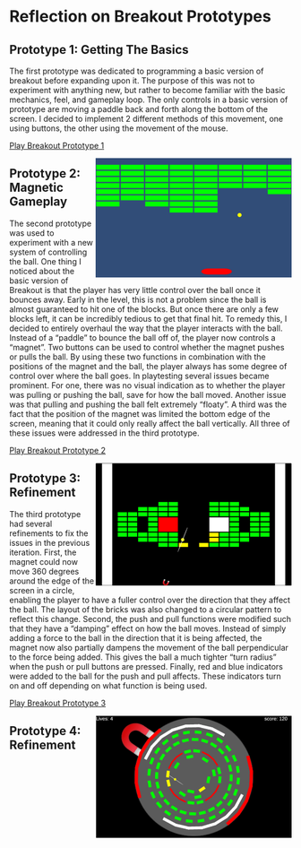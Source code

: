 # Reflection on Breakout Prototypes

## Prototype 1: Getting The Basics

The first prototype was dedicated to programming a basic version of breakout before expanding upon it.  The purpose of this was not to experiment with anything new, but rather to become familiar with the basic mechanics, feel, and gameplay loop.
The only controls in a basic version of prototype are moving a paddle back and forth along the bottom of the screen.  I decided to implement 2 different methods of this movement, one using buttons, the other using the movement of the mouse.

[Play Breakout Prototype 1](https://mikegray31.github.io/game-dev-spring2025/builds/breakout-1/)

<img src="./images/prototype1.png" alt="Breakout Prototype 1" align="right" width="350">

## Prototype 2: Magnetic Gameplay

The second prototype was used to experiment with a new system of controlling the ball.  One thing I noticed about the basic version of Breakout is that the player has very little control over the ball once it bounces away.  Early in the level, this is not a problem since the ball is almost guaranteed to hit one of the blocks.  But once there are only a few blocks left, it can be incredibly tedious to get that final hit.
To remedy this, I decided to entirely overhaul the way that the player interacts with the ball.  Instead of a “paddle” to bounce the ball off of, the player now controls a “magnet”.  Two buttons can be used to control whether the magnet pushes or pulls the ball.  By using these two functions in combination with the positions of the magnet and the ball, the player always has some degree of control over where the ball goes.
In playtesting several issues became prominent.  For one, there was no visual indication as to whether the player was pulling or pushing the ball, save for how the ball moved.  Another issue was that pulling and pushing the ball felt extremely “floaty”.   A third was the fact that the position of the magnet was limited the bottom edge of the screen, meaning that it could only really affect the ball vertically.  All three of these issues were addressed in the third prototype.

[Play Breakout Prototype 2](https://mikegray31.github.io/game-dev-spring2025/builds/breakout-2/)

<img src="./images/prototype2.png" alt="Breakout Prototype 2" align="right" width="350">

## Prototype 3: Refinement

The third prototype had several refinements to fix the issues in the previous iteration.
First, the magnet could now move 360 degrees around the edge of the screen in a circle, enabling the player to have a fuller control over the direction that they affect the ball.  The layout of the bricks was also changed to a circular pattern to reflect this change.
Second, the push and pull functions were modified such that they have a “damping” effect on how the ball moves.  Instead of simply adding a force to the ball in the direction that it is being affected, the magnet now also partially dampens the movement of the ball perpendicular to the force being added.  This gives the ball a much tighter “turn radius” when the push or pull buttons are pressed.
Finally, red and blue indicators were added to the ball for the push and pull affects.  These indicators turn on and off depending on what function is being used.

[Play Breakout Prototype 3](https://mikegray31.github.io/game-dev-spring2025/builds/breakout-3/)

<img src="./images/prototype3.png" alt="Breakout Prototype 3" align="right" width="350">

## Prototype 4: Refinement
